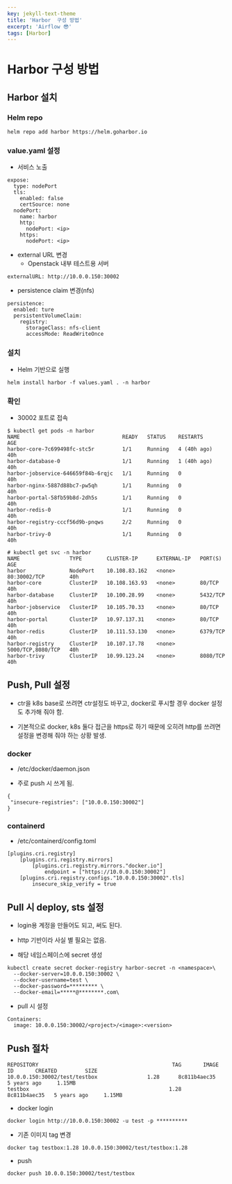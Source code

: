 ```yaml
---
key: jekyll-text-theme
title: 'Harbor  구성 방법'
excerpt: 'Airflow 😎'
tags: [Harbor]
---
```


# Harbor 구성 방법

## Harbor 설치


### Helm repo

```
helm repo add harbor https://helm.goharbor.io
```

### value.yaml 설정

* 서비스 노출

```
expose:
  type: nodePort
  tls:
    enabled: false
    certSource: none
  nodePort:
    name: harbor
    http:
      nodePort: <ip>
    https:
      nodePort: <ip>
```

* external URL 변경
	* Openstack 내부 테스트용 서버

```
externalURL: http://10.0.0.150:30002
```

* persistence claim 변경(nfs)

```
persistence:
  enabled: ture
  persistentVolumeClaim:
    registry:
      storageClass: nfs-client 
      accessMode: ReadWriteOnce
```

### 설치

* Helm 기반으로 실행

```
helm install harbor -f values.yaml . -n harbor
```

### 확인

* 30002 포트로 접속

```
$ kubectl get pods -n harbor
NAME                                 READY   STATUS    RESTARTS      AGE
harbor-core-7c699498fc-stc5r         1/1     Running   4 (40h ago)   40h
harbor-database-0                    1/1     Running   1 (40h ago)   40h
harbor-jobservice-646659f84b-6rqjc   1/1     Running   0             40h
harbor-nginx-5887d88bc7-pw5qh        1/1     Running   0             40h
harbor-portal-58fb59b8d-2dh5s        1/1     Running   0             40h
harbor-redis-0                       1/1     Running   0             40h
harbor-registry-cccf56d9b-pnqws      2/2     Running   0             40h
harbor-trivy-0                       1/1     Running   0             40h

# kubectl get svc -n harbor
NAME                TYPE        CLUSTER-IP      EXTERNAL-IP   PORT(S)             AGE
harbor              NodePort    10.108.83.162   <none>        80:30002/TCP        40h
harbor-core         ClusterIP   10.108.163.93   <none>        80/TCP              40h
harbor-database     ClusterIP   10.100.28.99    <none>        5432/TCP            40h
harbor-jobservice   ClusterIP   10.105.70.33    <none>        80/TCP              40h
harbor-portal       ClusterIP   10.97.137.31    <none>        80/TCP              40h
harbor-redis        ClusterIP   10.111.53.130   <none>        6379/TCP            40h
harbor-registry     ClusterIP   10.107.17.78    <none>        5000/TCP,8080/TCP   40h
harbor-trivy        ClusterIP   10.99.123.24    <none>        8080/TCP            40h

```

## Push, Pull 설정

* ctr을 k8s base로 쓰려면  ctr설정도 바꾸고, docker로 푸시할 경우 docker 설정도 추가해 줘야 함.

* 기본적으로 docker, k8s 둘다 접근을 https로 하기 때문에 오히려 http를 쓰려면 설정을 변경해 줘야 하는 상황 발생.


### docker

* /etc/docker/daemon.json

* 주로 push 시 쓰게 됨.

```
{
 "insecure-registries": ["10.0.0.150:30002"]
}
```

### containerd

* /etc/containerd/config.toml

```
[plugins.cri.registry]
    [plugins.cri.registry.mirrors]
        [plugins.cri.registry.mirrors."docker.io"]
            endpoint = ["https://10.0.0.150:30002"]
    [plugins.cri.registry.configs."10.0.0.150:30002".tls]
        insecure_skip_verify = true
```

## Pull 시 deploy, sts 설정

* login용 계정을 만들어도 되고, 써도 된다.

* http 기반이라 사실 별 필요는 없음.

* 해당 네임스페이스에 secret 생성

```
kubectl create secret docker-registry harbor-secret -n <namespace>\
  --docker-server=10.0.0.150:30002 \
  --docker-username=test \
  --docker-password=********* \
  --docker-email=*****@********.com\
```

* pull 시 설정

```
Containers:
  image: 10.0.0.150:30002/<project>/<image>:<version>
```

## Push 절차

```
REPOSITORY                                           TAG       IMAGE ID       CREATED         SIZE
10.0.0.150:30002/test/testbox                1.28      8c811b4aec35   5 years ago     1.15MB
testbox                                             1.28      8c811b4aec35   5 years ago     1.15MB
```

* docker login

```
docker login http://10.0.0.150:30002 -u test -p **********
```

* 기존 이미지 tag 변경

```
docker tag testbox:1.28 10.0.0.150:30002/test/testbox:1.28
```

* push

```
docker push 10.0.0.150:30002/test/testbox
```